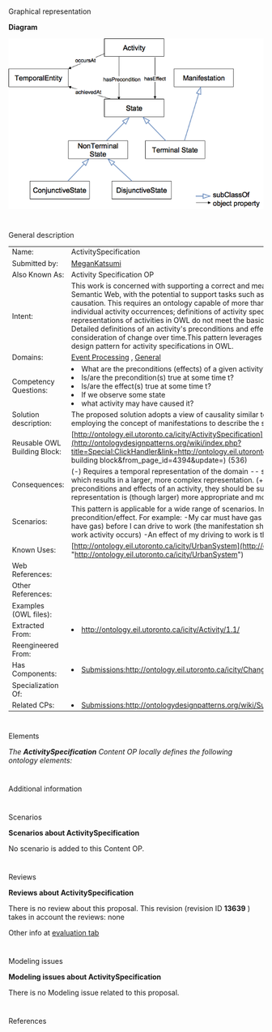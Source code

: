# 

 Graphical representation



__Diagram__ 





[![Image:Activityspec op.png](public/images/2/21/Activityspec_op.png)](../Image/Activityspec_op.png "Image:Activityspec op.png")





# 

 General description




|  |  |
| --- | --- |
|  Name:  |  ActivitySpecification  |
|  Submitted by:  | [MeganKatsumi](../User/MeganKatsumi "User:MeganKatsumi")  |
|  Also Known As:  |  Activity Specification OP  |
|  Intent:  |  This work is concerned with supporting a correct and meaningful representation of activities on the Semantic Web, with the potential to support tasks such as activity recognition and reasoning about causation. This requires an ontology capable of more than simply documenting and annotating individual activity occurrences; definitions of activity specifications are required.  Current representations of activities in OWL do not meet the basic requirements for activity specifications. Detailed definitions of an activity's preconditions and effects are lacking, in particular with respect to a consideration of change over time.This pattern leverages existing work to fill this void with an ontology design pattern for activity specifications in OWL.  |
|  Domains:  | [Event Processing](../Community/Event_Processing "Community:Event Processing")  , [General](../Community/General "Community:General")  |
|  Competency Questions:  | <li>       What are the preconditions (effects) of a given activity?      </li><li>       Is/are the precondition(s) true at some time t?      </li><li>       Is/are the effect(s) true at some time t?      </li><li>       If we observe some state      </li><li>       what activity may have caused it?      </li> |
|  Solution description:  |  The proposed solution adopts a view of causality similar to the Event Calculus [Kowalski, 1986], employing the concept of manifestations to describe the states (fluents).  |
|  Reusable OWL Building Block:  | [http://ontology.eil.utoronto.ca/icity/ActivitySpecification](http://ontologydesignpatterns.org/wiki/index.php?title=Special:ClickHandler&link=http://ontology.eil.utoronto.ca/icity/ActivitySpecification&message=OWL building block&from_page_id=4394&update=)  (536)  |
|  Consequences:  |  (-) Requires a temporal representation of the domain -- specifically using the Logical OP for change -- which results in a larger, more complex representation.  (+) However, given that the concepts are preconditions and effects of an activity, they should be subject to change and so the resulting representation is (though larger) more appropriate and more accurate.  |
|  Scenarios:  |  This pattern is applicable for a wide range of scenarios. In essence, for the formalization of any activity precondition/effect. For example: -My car must have gas (an manifestation of a specific vehicle should have gas) before I can drive to work (the manifestation should exist at some time before the drive to work activity occurs) -An effect of my driving to work is that I am at work and so is my car.  |
|  Known Uses:  | [http://ontology.eil.utoronto.ca/icity/UrbanSystem](http://ontology.eil.utoronto.ca/icity/UrbanSystem "http://ontology.eil.utoronto.ca/icity/UrbanSystem")  |
|  Web References:  |  |
|  Other References:  |  |
|  Examples (OWL files):  |  |
|  Extracted From:  | <li><a class="external free" href="http://ontology.eil.utoronto.ca/icity/Activity/1.1/" rel="nofollow" title="http://ontology.eil.utoronto.ca/icity/Activity/1.1/">        http://ontology.eil.utoronto.ca/icity/Activity/1.1/       </a></li> |
|  Reengineered From:  |  |
|  Has Components:  | <li><a class="new" href="http://ontologydesignpatterns.org/wiki/Special:AddData/Content OP Proposal Form/Submissions:Http://ontology.eil.utoronto.ca/icity/Change/" title="Submissions:Http://ontology.eil.utoronto.ca/icity/Change/ (not yet written)">        Submissions:http://ontology.eil.utoronto.ca/icity/Change/       </a></li> |
|  Specialization Of:  |  |
|  Related CPs:  | <li><a class="new" href="http://ontologydesignpatterns.org/wiki/index.php?title=Submissions:Http://ontologydesignpatterns.org/wiki/Submissions:Change_of_Time_Varying_Entities&amp;action=edit&amp;redlink=1" title="Submissions:Http://ontologydesignpatterns.org/wiki/Submissions:Change of Time Varying Entities (not yet written)">        Submissions:http://ontologydesignpatterns.org/wiki/Submissions:Change_of_Time_Varying_Entities       </a></li> |



  





# 

 Elements



_The
 __ActivitySpecification__ 
 Content OP locally defines the following ontology elements:_ 




# 

 Additional information



# 

 Scenarios




__Scenarios about ActivitySpecification__ 


 No scenario is added to this Content OP.
 




# 

 Reviews




__Reviews about ActivitySpecification__ 


 There is no review about this proposal.
This revision (revision ID
 __13639__ 
 ) takes in account the reviews: none
 



 Other info at
 [evaluation tab](http://ontologydesignpatterns.org/wiki/index.php?title=Submissions:ActivitySpecification&action=evaluation "http://ontologydesignpatterns.org/wiki/index.php?title=Submissions:ActivitySpecification&action=evaluation") 





  





# 

 Modeling issues




__Modeling issues about ActivitySpecification__ 


 There is no Modeling issue related to this proposal.
 




  





# 

 References